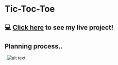 # Tic-Toc-Toe
## :computer: [Click here](https://mareepet.github.io/tic-tac-toe/) to see my live project!

## Planning process..
. 
![alt text](https://timvandevall.com/wp-content/uploads/2014/01/Tic-Tac-Toe-Templates.jpg)


